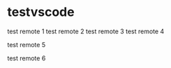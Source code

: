 # testvscode

test remote 1 test remote 2
test remote 3
test remote 4

test remote 5

test remote 6
